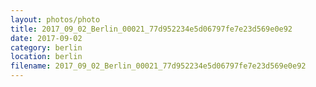 ```yaml
---
layout: photos/photo
title: 2017_09_02_Berlin_00021_77d952234e5d06797fe7e23d569e0e92
date: 2017-09-02
category: berlin
location: berlin
filename: 2017_09_02_Berlin_00021_77d952234e5d06797fe7e23d569e0e92
---
```


